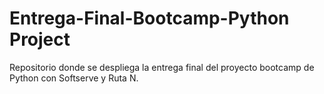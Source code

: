 # Entrega-Final-Bootcamp-Python Project
Repositorio donde se despliega la entrega final del proyecto bootcamp de Python con Softserve y Ruta N.

